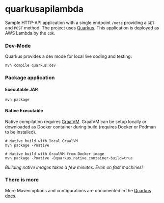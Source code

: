 # quarkusapilambda

Sample HTTP-API application with a single endpoint `/note` providing a
`GET` and `POST` method. The project uses [Quarkus](https://quarkus.io).
This application is deployed as AWS Lambda by the `cdk`.

### Dev-Mode

Quarkus provides a dev mode for local live coding and testing:

```shell
mvn compile quarkus:dev
```

### Package application

#### Executable JAR

```shell
mvn package
```

#### Native Executable

Native compilation requires [GraalVM](https://www.graalvm.org). GraalVM can be
setup locally or downloaded as Docker container during build (requires Docker or
Podman to be installed).

```shell
# Native build with local GraalVM
mvn package -Pnative

# Native build with GraalVM from Docker image
mvn package -Pnative -Dquarkus.native.container-build=true
```

*Building native images takes a few minutes. Even on fast machines!*

### There is more

More Maven options and configurations are documented
in the [Quarkus docs](https://quarkus.io/guides/maven-tooling).
